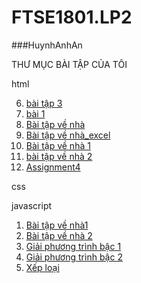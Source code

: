 # FTSE1801.LP2

###HuynhAnhAn

THƯ MỤC BÀI TẬP CỦA TÔI

html


6. [bài tập 3](https://github.com/FASTTRACKSE/FTSE1801.LP2/blob/master/anhan/b%C3%A0i%20t%E1%BA%ADp%203/b%C3%A0i%20t%E1%BA%ADp%203.html)
7. [bài 1](https://github.com/FASTTRACKSE/FTSE1801.LP2/blob/master/anhan/b%C3%A0i%20t%E1%BA%ADp%204/bai1.html)
8. [Bài tập về nhà](https://github.com/FASTTRACKSE/FTSE1801.LP2/blob/master/anhan/b%C3%A0i%20t%E1%BA%ADp%205/b%C3%A0i%20t%E1%BA%ADp%20v%E1%BB%81%20nh%C3%A0.html)
9. [Bài tập về nhà_excel](https://github.com/FASTTRACKSE/FTSE1801.LP2/blob/master/anhan/b%C3%A0i%20t%E1%BA%ADp%205/baiTapVeNha_excel.html)
10. [Bài tập về nhà 1](https://github.com/FASTTRACKSE/FTSE1801.LP2/blob/master/anhan/b%C3%A0i%20t%E1%BA%ADp%206/b%C3%A0i%20t%E1%BA%ADp%20v%E1%BB%81%20nh%C3%A0%201.html)
11. [bài tập về nhà 2](https://github.com/FASTTRACKSE/FTSE1801.LP2/blob/master/anhan/b%C3%A0i%20t%E1%BA%ADp%206/b%C3%A0i%20t%E1%BA%ADp%20v%E1%BB%81%20nh%C3%A0%202.html)
12. [Assignment4](https://github.com/FASTTRACKSE/FTSE1801.LP2/blob/master/anhan/b%C3%A0i%20t%E1%BA%ADp%208/Assignment4.html)





css





javascript

1. [Bài tập về nhà1](https://github.com/FASTTRACKSE/FTSE1801.LP2/blob/master/anhan/b%C3%A0i%20t%E1%BA%ADp/b%C3%A0i%20t%E1%BA%ADp%20v%E1%BB%81%20nh%C3%A0%201.html)
2. [Bài tập về nhà 2](https://github.com/FASTTRACKSE/FTSE1801.LP2/blob/master/anhan/b%C3%A0i%20t%E1%BA%ADp/b%C3%A0i%20t%E1%BA%ADp%20v%E1%BB%81%20nh%C3%A0%202.html)
3. [Giải phương trình bậc 1](https://github.com/FASTTRACKSE/FTSE1801.LP2/blob/master/anhan/b%C3%A0i%20t%E1%BA%ADp/gi%E1%BA%A3i%20ph%C6%B0%C6%A1ng%20tr%C3%ACnh%20b%E1%BA%ADc%20nh%E1%BA%A5t.html)
4. [Giải phương trình bậc 2](https://github.com/FASTTRACKSE/FTSE1801.LP2/blob/master/anhan/b%C3%A0i%20t%E1%BA%ADp/gi%E1%BA%A3i%20ph%C6%B0%C6%A1ng%20tr%C3%ACnh%20b%E1%BA%ADc%20hai.html)
5. [Xếp loại](https://github.com/FASTTRACKSE/FTSE1801.LP2/blob/master/anhan/b%C3%A0i%20t%E1%BA%ADp/x%E1%BA%BFp%20lo%E1%BA%A1i.html) 
